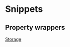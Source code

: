 # Snippets

## Property wrappers

[Storage](https://github.com/pointspy/Snippets/blob/main/Property%20Wrappers/Storage.swift)
